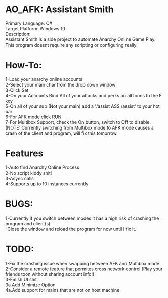 # AO_AFK: Assistant Smith
Primary Language: C#<br>
Target Platform: Windows 10 <br>
Description:<br>
            Assistant Smith is a side project to automate Anarchy Online Game Play. This program doesnt require any scripting or configuring really.<br>
            
# How-To:<br>
1-Load your anarchy online accounts<br>
2-Select your main char from the drop down window <br>
3-Click Set<br>
4-On your Accounts Bind All of your attacks and perks on all toons to the F key<br>
5-On all of your sub (Not your main) add a '/assist ASS /assist<MainToonName>' to your hot bar<br>
6-For AFK mode click RUN<br>
7-For Multibox Support, check the On button, switch to Off to disable.<br>
  (NOTE: Currently switching from Multibox mode to AFK mode causes a crash of the client and program, will fix this tomorrow<br>
  
# Features
1-Auto find Anarchy Online Process<br>
2-No script kiddy shit!<br>
3-Async calls<br>
4-Supports up to 10 instances currently<br>

# BUGS:
1-Currently if you switch between modes it has a high risk of crashing the program and client(s).<br>
  -Close the window and reload the program for now until I fix it.<br>
# TODO:<br>
1-Fix the crashing issue when swapping between AFK and Multibox mode.<br>
2-Consider a remote feature that permites cross network control (Play your friends toon without sharing account info!)<br>
3-Finish UI shit<br>
  3a.Add Minimize Option<br>
  4a.Add support for mains that are not on host machine. <br>
  


